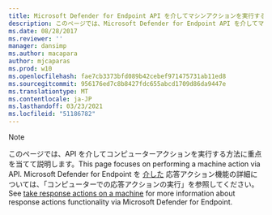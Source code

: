 ```yaml
---
title: Microsoft Defender for Endpoint API を介してマシンアクションを実行する
description: このページでは、Microsoft Defender for Endpoint API を介してマシンアクションを実行する方法について説明します。
ms.date: 08/28/2017
ms.reviewer: ''
manager: dansimp
ms.author: macapara
author: mjcaparas
ms.prod: w10
ms.openlocfilehash: fae7cb3373bfd089b42cebef971475731ab11ed8
ms.sourcegitcommit: 956176ed7c8b8427fdc655abcd1709d86da9447e
ms.translationtype: MT
ms.contentlocale: ja-JP
ms.lasthandoff: 03/23/2021
ms.locfileid: "51186782"
---
```

>[!Note]
> <span data-ttu-id="1d33b-103">このページでは、API を介してコンピューターアクションを実行する方法に重点を当てて説明します。</span><span class="sxs-lookup"><span data-stu-id="1d33b-103">This page focuses on performing a machine action via API.</span></span> <span data-ttu-id="1d33b-104">Microsoft Defender for Endpoint を [介した](/microsoft-365/security/defender-endpoint/respond-machine-alerts.md) 応答アクション機能の詳細については、「コンピューターでの応答アクションの実行」を参照してください。</span><span class="sxs-lookup"><span data-stu-id="1d33b-104">See [take response actions on a machine](/microsoft-365/security/defender-endpoint/respond-machine-alerts.md) for more information about response actions functionality via Microsoft Defender for Endpoint.</span></span>
